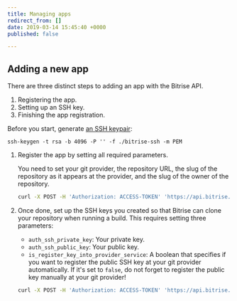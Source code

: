 ```yaml
---
title: Managing apps
redirect_from: []
date: 2019-03-14 15:45:40 +0000
published: false

---
```

## Adding a new app

There are three distinct steps to adding an app with the Bitrise API.

1. Registering the app.
2. Setting up an SSH key.
3. Finishing the app registration.

Before you start, generate [an SSH keypair](/faq/how-to-generate-ssh-keypair/):

```  
ssh-keygen -t rsa -b 4096 -P '' -f ./bitrise-ssh -m PEM  
```

1. Register the app by setting all required parameters. 

   You need to set your git provider, the repository URL, the slug of the repository as it appears at the provider, and the slug of the owner of the repository. 

   ```bash
   curl -X POST -H 'Authorization: ACCESS-TOKEN' 'https://api.bitrise.io/v0.1/apps/APP-SLUG' -d '{"provider":"github","is_public":false,"repo_url":"git@github.com:api_demo/example-repository.git","type":"git","git_repo_slug":"example-repository","git_owner":"api_demo"}'
   ```

1. Once done, set up the SSH keys you created so that Bitrise can clone your repository when running a build. This requires setting three parameters:

   - `auth_ssh_private_key`: Your private key. 
   - `auth_ssh_public_key`: Your public key.
   - `is_register_key_into_provider_service`:  A boolean that specifies if you want to register the public SSH key at your git provider automatically. If it's set to `false`, do not forget to register the public key manually at your git provider!

   ``` bash
   curl -X POST -H 'Authorization: ACCESS-TOKEN' 'https://api.bitrise.io/v0.1/apps/APP-SLUG/register-ssh-key' -d '{"auth_ssh_private_key":"your-private-ssh-key","auth_ssh_public_key":"your-public-ssh-key","is_register_key_into_provider_service":false}'
   ```


